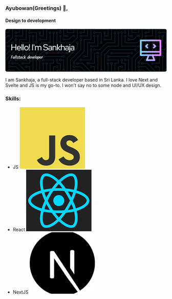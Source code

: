 ### Ayubowan(Greetings) 👋,
#### Design to development
![Design to development](./github-header-image.png)

I am Sankhaja, a full-stack developer based in Sri Lanka. I love Next and Svelte and JS is my go-to. I won't say no to some node and UI/UX design. 

### Skills:

- JS ![js](./js.png)
- React ![react](./react.png)
- NextJS ![next](./next.png)






